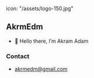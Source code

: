 icon: "/assets/logo-150.jpg"


## AkrmEdm

- 👋 Hello there, I’m Akram Adam

### Contact

- akrmedm@gmail.com
